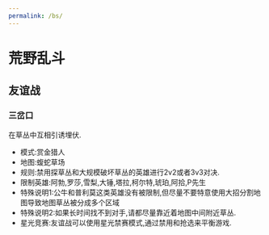 ```yaml
---
permalink: /bs/
---
```


# 荒野乱斗

## 友谊战

### 三岔口

在草丛中互相引诱埋伏.

- 模式:赏金猎人
- 地图:蝮蛇草场
- 规则:禁用探草丛和大规模破坏草丛的英雄进行2v2或者3v3对决.
- 限制英雄:阿勃,罗莎,雪梨,大锤,塔拉,柯尔特,琥珀,阿拾,P先生
- 特殊说明1:公牛和普利莫这类英雄没有被限制,但尽量不要特意使用大招分割地图导致地图草丛被分成多个区域
- 特殊说明2:如果长时间找不到对手,请都尽量靠近着地图中间附近草丛.
- 星光竞赛:友谊战可以使用星光禁赛模式,通过禁用和抢选来平衡游戏.


